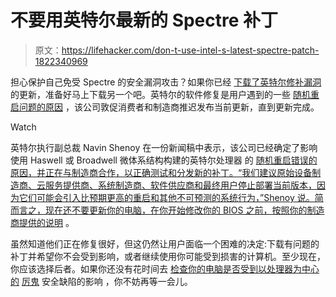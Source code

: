 # 不要用英特尔最新的 Spectre 补丁

> 原文：<https://lifehacker.com/don-t-use-intel-s-latest-spectre-patch-1822340969>

担心保护自己免受 Spectre 的安全漏洞攻击？如果你已经 [下载了英特尔修补漏洞](https://gizmodo.com/report-all-intel-processors-made-in-the-last-decade-mi-1821728240) 的更新，准备好马上下载另一个吧。英特尔的软件修复是用户遇到的一些 [随机重启问题的原因](https://newsroom.intel.com/news/intel-security-issue-update-addressing-reboot-issues/) ，该公司敦促消费者和制造商推迟发布当前更新，直到更新完成。

Watch

英特尔执行副总裁 Navin Shenoy 在一份新闻稿中表示，该公司已经确定了影响使用 Haswell 或 Broadwell 微体系结构构建的英特尔处理器 的 [随机重启错误的原因，并正在与制造商合作，以正确测试和分发新的补丁。“我们建议原始设备制造商、云服务提供商、系统制造商、软件供应商和最终用户停止部署当前版本，因为它们可能会引入比预期更高的重启和其他不可预测的系统行为，”Shenoy 说。简而言之，现在还不要更新你的电脑，在你开始修改你的 BIOS 之前，按照你的制造商提供的说明](https://security-center.intel.com/advisory.aspx?intelid=INTEL-SA-00088&languageid=en-fr) 。

虽然知道他们正在修复很好，但这仍然让用户面临一个困难的决定:下载有问题的补丁并希望你不会受到影响，或者继续使用你可能受到损害的计算机。至少现在，你应该选择后者。如果你还没有花时间去 [检查你的电脑是否受到以处理器为中心的](https://www.intel.com/content/www/us/en/architecture-and-technology/facts-about-side-channel-analysis-and-intel-products.html) [厉鬼](https://security-center.intel.com/advisory.aspx?intelid=INTEL-SA-00088&languageid=en-fr) 安全缺陷的影响 ，你不妨再等一会儿。